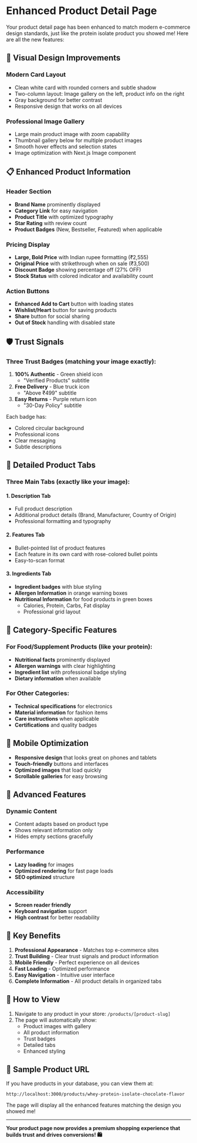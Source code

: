 # Enhanced Product Detail Page

Your product detail page has been enhanced to match modern e-commerce design standards, just like the protein isolate product you showed me! Here are all the new features:

## 🎨 **Visual Design Improvements**

### **Modern Card Layout**
- Clean white card with rounded corners and subtle shadow
- Two-column layout: Image gallery on the left, product info on the right
- Gray background for better contrast
- Responsive design that works on all devices

### **Professional Image Gallery** 
- Large main product image with zoom capability
- Thumbnail gallery below for multiple product images  
- Smooth hover effects and selection states
- Image optimization with Next.js Image component

## 📋 **Enhanced Product Information**

### **Header Section**
- **Brand Name** prominently displayed
- **Category Link** for easy navigation
- **Product Title** with optimized typography
- **Star Rating** with review count
- **Product Badges** (New, Bestseller, Featured) when applicable

### **Pricing Display**
- **Large, Bold Price** with Indian rupee formatting (₹2,555)
- **Original Price** with strikethrough when on sale (₹3,500) 
- **Discount Badge** showing percentage off (27% OFF)
- **Stock Status** with colored indicator and availability count

### **Action Buttons**
- **Enhanced Add to Cart** button with loading states
- **Wishlist/Heart** button for saving products
- **Share** button for social sharing
- **Out of Stock** handling with disabled state

## 🛡️ **Trust Signals**

### **Three Trust Badges** (matching your image exactly):
1. **100% Authentic** - Green shield icon
   - "Verified Products" subtitle
2. **Free Delivery** - Blue truck icon  
   - "Above ₹499" subtitle
3. **Easy Returns** - Purple return icon
   - "30-Day Policy" subtitle

Each badge has:
- Colored circular background 
- Professional icons
- Clear messaging
- Subtle descriptions

## 📑 **Detailed Product Tabs**

### **Three Main Tabs** (exactly like your image):

#### **1. Description Tab**
- Full product description
- Additional product details (Brand, Manufacturer, Country of Origin)
- Professional formatting and typography

#### **2. Features Tab**  
- Bullet-pointed list of product features
- Each feature in its own card with rose-colored bullet points
- Easy-to-scan format

#### **3. Ingredients Tab**
- **Ingredient badges** with blue styling
- **Allergen Information** in orange warning boxes
- **Nutritional Information** for food products in green boxes
  - Calories, Protein, Carbs, Fat display
  - Professional grid layout

## 🍎 **Category-Specific Features**

### **For Food/Supplement Products** (like your protein):
- **Nutritional facts** prominently displayed
- **Allergen warnings** with clear highlighting  
- **Ingredient list** with professional badge styling
- **Dietary information** when available

### **For Other Categories**:
- **Technical specifications** for electronics
- **Material information** for fashion items
- **Care instructions** when applicable
- **Certifications** and quality badges

## 📱 **Mobile Optimization**

- **Responsive design** that looks great on phones and tablets
- **Touch-friendly** buttons and interfaces
- **Optimized images** that load quickly
- **Scrollable galleries** for easy browsing

## 🔧 **Advanced Features**

### **Dynamic Content**
- Content adapts based on product type
- Shows relevant information only
- Hides empty sections gracefully

### **Performance**
- **Lazy loading** for images
- **Optimized rendering** for fast page loads
- **SEO optimized** structure

### **Accessibility**
- **Screen reader friendly**
- **Keyboard navigation** support
- **High contrast** for better readability

## 🎯 **Key Benefits**

1. **Professional Appearance** - Matches top e-commerce sites
2. **Trust Building** - Clear trust signals and product information
3. **Mobile Friendly** - Perfect experience on all devices  
4. **Fast Loading** - Optimized performance
5. **Easy Navigation** - Intuitive user interface
6. **Complete Information** - All product details in organized tabs

## 🚀 **How to View**

1. Navigate to any product in your store: `/products/[product-slug]`
2. The page will automatically show:
   - Product images with gallery
   - All product information
   - Trust badges
   - Detailed tabs
   - Enhanced styling

## 📝 **Sample Product URL**

If you have products in your database, you can view them at:
```
http://localhost:3000/products/whey-protein-isolate-chocolate-flavor
```

The page will display all the enhanced features matching the design you showed me!

---

**Your product page now provides a premium shopping experience that builds trust and drives conversions! 🛍️**